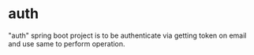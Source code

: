 # auth
"auth" spring boot project is to be authenticate via getting token on email and use same to perform operation.
